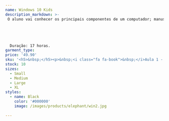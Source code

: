 ```yaml
---
name: Windows 10 Kids
description_markdown: >-
 O aluno vai conhecer os principais componentes de um computador; manusear o mouse e teclado; criar pastas; alterar a aparência da área de trabalho; fazer cópia de segurança (backup); conhecer botões; ícones e atalhos. Enfim, aprender a trabalhar com todas as suas ferramentas essenciais.





  Duração: 17 horas.
garment_type:
price: '49.90'
sku: '<h5>&nbsp;</h5><p>&nbsp;<i class="fa fa-book">&nbsp;</i>Aula 1 - Ligando e Desligando o Computador / Componentes</p><p>&nbsp;<i class="fa fa-book">&nbsp;</i>Aula 2 - Utilizando o Mouse e o Teclado</p><p>&nbsp;<i class="fa fa-book">&nbsp;</i>Aula 3 - O Windows</p><p>&nbsp;<i class="fa fa-book">&nbsp;</i>Aula 4 - Área de Trabalho / Barra de Tarefas</p><p>&nbsp;<i class="fa fa-book">&nbsp;</i>Aula 5 - Caixa de Pesquisa / Menu Iniciar</p><p>&nbsp;<i class="fa fa-book">&nbsp;</i>Aula 6 - Explorador de Arquivos</p><p>&nbsp;<i class="fa fa-book">&nbsp;</i>Aula 7 - Copiar, Recortar e Colar / Excluindo um Arquivo ou Pasta</p><p>&nbsp;<i class="fa fa-book">&nbsp;</i>Aula 8 - Lixeira</p><p>&nbsp;<i class="fa fa-book">&nbsp;</i>Aula 9 - Fase Bônus</p><p>&nbsp;<i class="fa fa-book">&nbsp;</i>Aula 10 - Bloco de Notas</p><p>&nbsp;<i class="fa fa-book">&nbsp;</i>Aula 11 - Calculadora do Windows</p><p>&nbsp;<i class="fa fa-book">&nbsp;</i>Aula 12 - Paint</p><p>&nbsp;<i class="fa fa-book">&nbsp;</i>Aula 13 - WordPad</p><p>&nbsp;<i class="fa fa-book">&nbsp;</i>Aula 14 - Pen Drive</p><p>&nbsp;<i class="fa fa-book">&nbsp;</i>Aula 15 - Configurações</p><p>&nbsp;<i class="fa fa-book">&nbsp;</i>Aula 16 - Windows Media Player</p><p>&nbsp;<i class="fa fa-book">&nbsp;</i>Aula 17 - Aplicativo E-mail</p><p>&nbsp;<i class="fa fa-book">&nbsp;</i>Aula 18 - Microsoft Edge / Cortana</p><p>&nbsp;<i class="fa fa-book">&nbsp;</i>Aula 19 - Fase Final</p>'
stock: 10
sizes:
  - Small
  - Medium
  - Large
  - XL
styles:
  - name: Black
    color: '#000000'
    image: /images/products/elephant/win2.jpg
  
---
```

